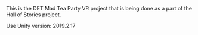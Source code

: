 This is the DET Mad Tea Party VR project that is being done as a part of the Hall of Stories project.

Use Unity version: 2019.2.17

